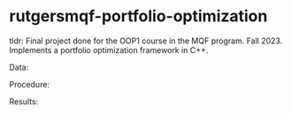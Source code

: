 # rutgersmqf-portfolio-optimization
tldr: Final project done for the OOP1 course in the MQF program. Fall 2023. Implements a portfolio optimization framework in C++.

Data:

Procedure:

Results:
